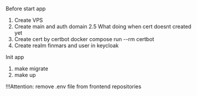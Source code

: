 Before start app

1. Create VPS
2. Create main and auth domain
2.5 What doing when cert doesnt created yet
3. Create cert by certbot
    docker compose run --rm certbot
4. Create realm finmars and user in keycloak 


Init app

1. make migrate
2. make up

!!!Attention: remove .env file from frontend repositories